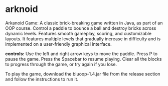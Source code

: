 # arknoid
Arkanoid Game: A classic brick-breaking game written in Java, as part of an OOP course. Control a paddle to bounce a ball and destroy bricks across dynamic levels. Features smooth gameplay, scoring, and customizable layouts. It features multiple levels that gradually increase in difficulty and is implemented on a user-friendly graphical interface.

**controls:**
  Use the left and right arrow keys to move the paddle.
  Press P to pause the game.
  Press the Spacebar to resume playing.
  Clear all the blocks to progress through the game, or try again if you lose.

To play the game, download the biuoop-1.4.jar file from the release section and follow the instructions to run it.
